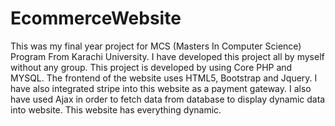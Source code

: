 # EcommerceWebsite
This was my final year project for MCS (Masters In Computer Science) Program From Karachi University. I have developed this project all by myself without any group. This project is developed by using Core PHP and MYSQL. The frontend of the website uses HTML5, Bootstrap and Jquery. I have also integrated stripe into this website as a payment gateway. I also have used Ajax in order to fetch data from database to display dynamic data into website. This website has everything dynamic.
